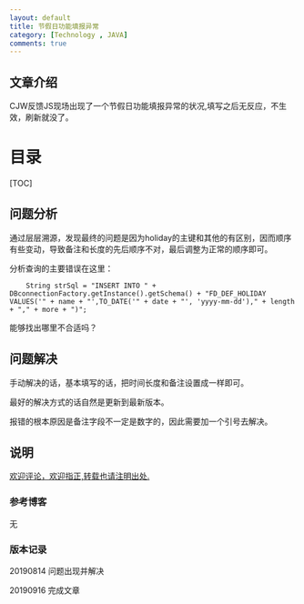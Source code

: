 ```yaml
---
layout: default
title: 节假日功能填报异常
category: [Technology , JAVA]
comments: true
---
```


## 文章介绍
CJW反馈JS现场出现了一个节假日功能填报异常的状况,填写之后无反应，不生效，刷新就没了。






# 目录

[TOC]








## 问题分析
通过层层溯源，发现最终的问题是因为holiday的主键和其他的有区别，因而顺序有些变动，导致备注和长度的先后顺序不对，最后调整为正常的顺序即可。

分析查询的主要错误在这里：
```
	String strSql = "INSERT INTO " + DBconnectionFactory.getInstance().getSchema() + "FD_DEF_HOLIDAY  VALUES('" + name + "',TO_DATE('" + date + "', 'yyyy-mm-dd')," + length + "," + more + ")";
```

能够找出哪里不合适吗？



## 问题解决

手动解决的话，基本填写的话，把时间长度和备注设置成一样即可。

最好的解决方式的话自然是更新到最新版本。

报错的根本原因是备注字段不一定是数字的，因此需要加一个引号去解决。




## 说明

[欢迎评论，欢迎指正,转载也请注明出处.](https://wangkun19930608.github.io/technology/java/2019/08/14/company-holiday-error/ )


### 参考博客

无

### 版本记录
20190814 问题出现并解决

20190916 完成文章

